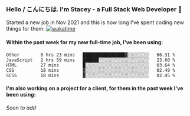 ### Hello / こんにちは. I'm Stacey - a Full Stack Web Developer 👋

Started a new job in Nov 2021 and this is how long I've spent coding new things for them: [![wakatime](https://wakatime.com/badge/user/86082ce1-bca4-4a02-a7a3-c2242e42ac7a/project/12b01edb-1cc9-44e6-b4ef-181fde524dc6.svg)](https://wakatime.com/badge/user/86082ce1-bca4-4a02-a7a3-c2242e42ac7a/project/12b01edb-1cc9-44e6-b4ef-181fde524dc6)

#### Within the past week for my new full-time job, I've been using:
<!--START_SECTION:waka-->
```text
Other        8 hrs 23 mins   ████████████████▓░░░░░░░░   66.31 % 
JavaScript   2 hrs 59 mins   ██████░░░░░░░░░░░░░░░░░░░   23.60 % 
HTML         27 mins         █░░░░░░░░░░░░░░░░░░░░░░░░   03.64 % 
CSS          18 mins         ▓░░░░░░░░░░░░░░░░░░░░░░░░   02.49 % 
SCSS         18 mins         ▓░░░░░░░░░░░░░░░░░░░░░░░░   02.45 % 
```
<!--END_SECTION:waka-->

#### I'm also working on a project for a client, for them in the past week I've been using:
*Soon to add*
